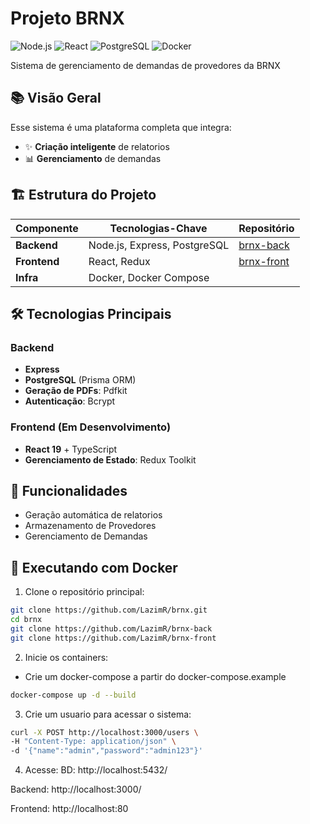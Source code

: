 # Projeto BRNX

![Node.js](https://img.shields.io/badge/NodeJS-20232A?style=for-the-badge&logo=node.js&logoColor=339933)
![React](https://img.shields.io/badge/React-20232A?style=for-the-badge&logo=react&logoColor=61DAFB)
![PostgreSQL](https://img.shields.io/badge/PostgreSQL-316192?style=for-the-badge&logo=postgresql&logoColor=white)
![Docker](https://img.shields.io/badge/Docker-2496ED?style=for-the-badge&logo=docker&logoColor=white)

Sistema de gerenciamento de demandas de provedores da BRNX

## 📚 Visão Geral

Esse sistema é uma plataforma completa que integra:

- ✨ **Criação inteligente** de relatorios  
- 📊 **Gerenciamento** de demandas  


## 🏗️ Estrutura do Projeto

| Componente       | Tecnologias-Chave                  | Repositório                                                |
|------------------|------------------------------------|------------------------------------------------------------|
| **Backend**      | Node.js, Express, PostgreSQL       | [brnx-back](https://github.com/LazimR/brnx-back)     |
| **Frontend**     | React, Redux                       | [brnx-front](https://github.com/LazimR/brnx-front) |
| **Infra**        | Docker, Docker Compose             |                                                            |

## 🛠️ Tecnologias Principais

### Backend
- **Express**
- **PostgreSQL** (Prisma ORM)
- **Geração de PDFs**: Pdfkit
- **Autenticação**: Bcrypt

### Frontend (Em Desenvolvimento)
- **React 19** + TypeScript
- **Gerenciamento de Estado**: Redux Toolkit

## 🚀 Funcionalidades
- Geração automática de relatorios
- Armazenamento de Provedores
- Gerenciamento de Demandas


## 🐳 Executando com Docker

1. Clone o repositório principal:
```bash
git clone https://github.com/LazimR/brnx.git
cd brnx
git clone https://github.com/LazimR/brnx-back
git clone https://github.com/LazimR/brnx-front
```

2. Inicie os containers:
- Crie um docker-compose a partir do docker-compose.example

```bash
docker-compose up -d --build

```

3. Crie um usuario para acessar o sistema:
```bash
curl -X POST http://localhost:3000/users \
-H "Content-Type: application/json" \
-d '{"name":"admin","password":"admin123"}'
```

4. Acesse:
BD: http://localhost:5432/

Backend: http://localhost:3000/

Frontend: http://localhost:80
